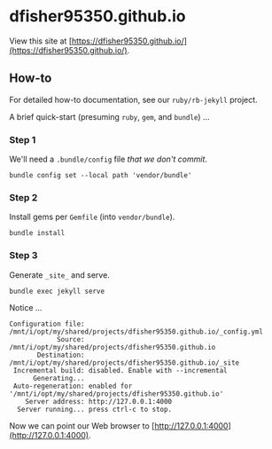 # dfisher95350.github.io

View this site at [https://dfisher95350.github.io/](https://dfisher95350.github.io/).

## How-to

For detailed how-to documentation, see our `ruby/rb-jekyll` project.

A brief quick-start (presuming `ruby`, `gem`, and `bundle`) ...

### Step 1

We'll need a `.bundle/config` file _that we don't commit_.

```shell
bundle config set --local path 'vendor/bundle'
```

### Step 2

Install gems per `Gemfile` (into `vendor/bundle`).

```shell
bundle install
```

### Step 3

Generate `_site_` and serve.

```shell
bundle exec jekyll serve
```

Notice ...

```shell
Configuration file: /mnt/i/opt/my/shared/projects/dfisher95350.github.io/_config.yml
            Source: /mnt/i/opt/my/shared/projects/dfisher95350.github.io
       Destination: /mnt/i/opt/my/shared/projects/dfisher95350.github.io/_site
 Incremental build: disabled. Enable with --incremental
      Generating...
 Auto-regeneration: enabled for '/mnt/i/opt/my/shared/projects/dfisher95350.github.io'
    Server address: http://127.0.0.1:4000
  Server running... press ctrl-c to stop.
```

Now we can point our Web browser to [http://127.0.0.1:4000](http://127.0.0.1:4000).